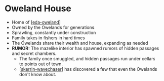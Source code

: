 # Oweland House

- Home of [[eda-oweland]]
- Owned by the Owelands for generations
- Sprawling, constantly under construction
- Family takes in fishers in hard times
- The Owelands share their wealth and house, expanding as needed
- **RUMOR:** The mazelike interior has spawned rumors of hidden passages and secret chambers.
  - The family once smuggled, and hidden passages run under cellars to points out of town.
  - [[skerrin-wavechaser]] has discovered a few that even the Owelands don't know about.

[//begin]: # "Autogenerated link references for markdown compatibility"
[eda-oweland]: eda-oweland "Eda Oweland"
[skerrin-wavechaser]: skerrin-wavechaser "Skerrin Wavechaser"
[//end]: # "Autogenerated link references"